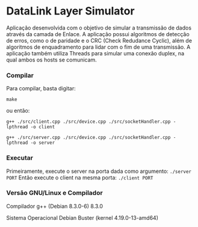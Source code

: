 # DataLink Layer Simulator
Aplicação desenvolvida com o objetivo de simular a transmissão de dados através da camada de Enlace. A aplicação possui algoritmos de detecção de erros, como o de paridade e o CRC (Check Redudance Cyclic), além de algoritmos de enquadramento para lidar com o fim de uma transmissão. A aplicação também utiliza Threads para simular uma conexão duplex, na qual ambos os hosts se comunicam. 
### Compilar
Para compilar, basta digitar:

`make`

ou então:

`g++ ./src/client.cpp ./src/device.cpp ./src/socketHandler.cpp -lpthread -o client`

`g++ ./src/server.cpp ./src/device.cpp ./src/socketHandler.cpp -lpthread -o server`

### Executar
Primeiramente, execute o server na porta dada como argumento:
`./server PORT`
Então execute o client na mesma porta:
`./client PORT`

### Versão GNU/Linux e Compilador

Compilador g++ (Debian 8.3.0-6) 8.3.0

Sistema Operacional Debian Buster (kernel 4.19.0-13-amd64)